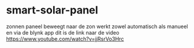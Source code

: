 # smart-solar-panel
zonnen paneel beweegt naar de zon werkt zowel automatisch als manueel en via de blynk app
dit is de link naar de video 
https://www.youtube.com/watch?v=jjRsrVo3Hrc
